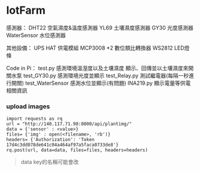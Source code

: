 # IotFarm

感測器：
DHT22  空氣濕度&溫度感測器
YL69  土壤濕度感測器
GY30  光度感測器
WaterSensor  水位感測器

其他設備：
UPS HAT  供電模組
MCP3008 *2  數位類比轉換器
WS2812  LED燈條

Code in Pi：
test.py  感測環境溫溼度以及土壤濕度 顯示、回傳並以土壤濕度來開關水泵
test_GY30.py  感測環境光度並顯示
test_Relay.py  測試繼電器(每隔一秒進行開關)
test_WaterSensor  感測水位並顯示(有問題)
INA219.py  顯示電量等供電相關資訊


### upload images
```
import requests as rq
url = "http://140.117.71.98:8000/api/plantimg/"
data = {'sensor' : <value>} 
files= {'img' : open(<filename>, 'rb')}
headers= {'Authorization': 'Token 17d4c3dd078de641c04a464af97a5faca0733de8'}
rq.post(url, data=data, files=files, headers=headers)
```
> data key的名稱可能會改
